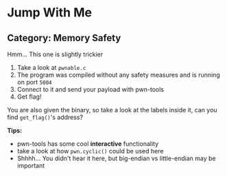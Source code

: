 # Jump With Me

## Category: Memory Safety

Hmm... This one is slightly trickier

1. Take a look at `pwnable.c`
2. The program was compiled without any safety measures and is running on port `5004` 
3. Connect to it and send your payload with pwn-tools
4. Get flag!

You are also given the binary, so take a look at the labels inside it, can you find `get_flag()`'s address?

**Tips:** 
- pwn-tools has some cool **interactive** functionality
- take a look at how `pwn.cyclic()` could be used here
- Shhhh... You didn't hear it here, but big-endian vs little-endian may be important